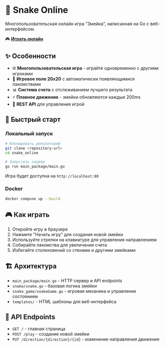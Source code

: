 # 🐍 Snake Online

Многопользовательская онлайн игра "Змейка", написанная на Go с веб-интерфейсом.

🎮 **[Играть онлайн](http://147.45.210.217/)**

## ✨ Особенности

- 🌐 **Многопользовательская игра** - играйте одновременно с другими игроками
- 🎯 **Игровое поле 20x20** с автоматически появляющимися лакомствами
- 📊 **Система счета** с отслеживанием лучшего результата
- ⚡ **Плавное движение** - змейки обновляются каждые 200ms
- 🔄 **REST API** для управления игрой

## 🚀 Быстрый старт

### Локальный запуск

```bash
# Клонировать репозиторий
git clone <repository-url>
cd snake_online

# Запустить сервер
go run main_package/main.go
```

Игра будет доступна на `http://localhost:80`

### Docker

```bash
docker compose up --build
```

## 🎮 Как играть

1. Откройте игру в браузере
2. Нажмите "Начать игру" для создания новой змейки
3. Используйте стрелки на клавиатуре для управления направлением
4. Собирайте лакомства для увеличения счета
5. Избегайте столкновений со стенами и другими змейками

## 🏗️ Архитектура

- `main_package/main.go` - HTTP сервер и API endpoints
- `snake/snake.go` - базовая логика змейки
- `snake_game/snakeGame.go` - игровая механика и управление состоянием
- `templates/` - HTML шаблоны для веб-интерфейса

## 📡 API Endpoints

- `GET /` - главная страница
- `POST /play` - создание новой змейки
- `PUT /direction/{direction}/{id}` - изменение направления движения
